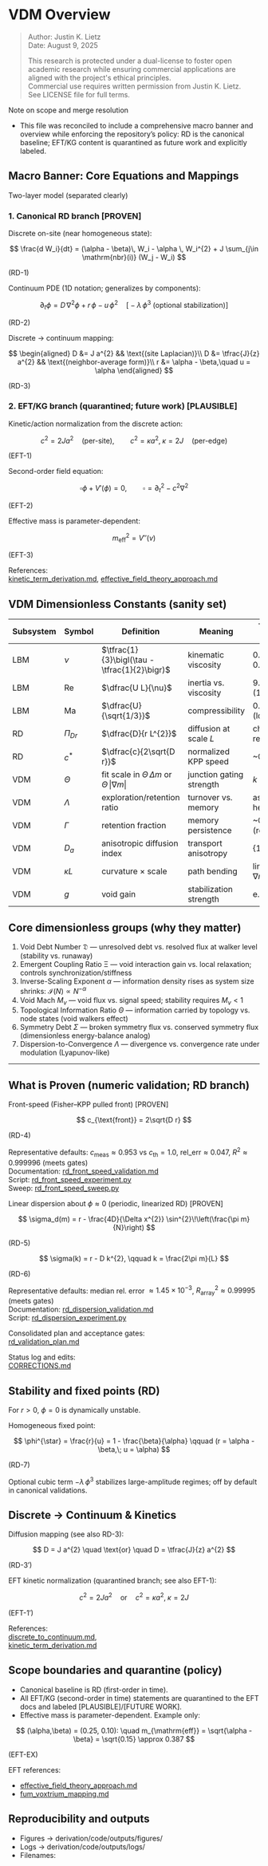 # VDM Overview

> Author: Justin K. Lietz  
> Date: August 9, 2025  
>
> This research is protected under a dual-license to foster open academic
> research while ensuring commercial applications are aligned with the project's ethical principles.<br>
> Commercial use requires written permission from Justin K. Lietz.  
> See LICENSE file for full terms.

Note on scope and merge resolution
- This file was reconciled to include a comprehensive macro banner and overview while enforcing the repository’s policy: RD is the canonical baseline; EFT/KG content is quarantined as future work and explicitly labeled.

## Macro Banner: Core Equations and Mappings

Two-layer model (separated clearly)

### 1. Canonical RD branch [PROVEN]

Discrete on-site (near homogeneous state):

$$
\frac{d W_i}{dt} = (\alpha - \beta)\, W_i - \alpha \, W_i^{2} + J \sum_{j\in \mathrm{nbr}(i)} (W_j - W_i)
$$

(RD-1)

Continuum PDE (1D notation; generalizes by components):

$$
\partial_t \phi = D\, \nabla^{2}\phi + r\, \phi - u\, \phi^{2} \quad \bigl[ -\lambda\, \phi^{3} \text{ (optional stabilization)} \bigr]
$$

(RD-2)

Discrete → continuum mapping:

$$
\begin{aligned}
D &= J a^{2} && \text{(site Laplacian)}\\
D &= \tfrac{J}{z} a^{2} && \text{(neighbor-average form)}\\
r &= \alpha - \beta,\quad u = \alpha
\end{aligned}
$$

(RD-3)

### 2. EFT/KG branch (quarantined; future work) [PLAUSIBLE]

Kinetic/action normalization from the discrete action:

$$
c^{2} = 2 J a^{2} \quad \text{(per-site)}, \qquad c^{2} = \kappa a^{2},\; \kappa = 2J \quad \text{(per-edge)}
$$

(EFT-1)

Second-order field equation:

$$
\square \phi + V'(\phi) = 0, \qquad \square = \partial_t^{2} - c^{2} \nabla^{2}
$$

(EFT-2)

Effective mass is parameter-dependent:

$$
m_{\mathrm{eff}}^{2} = V''(v)
$$

(EFT-3)

References:  
[kinetic_term_derivation.md](Prometheus_VDM/derivation/effective_field_theory/kinetic_term_derivation.md:1), [effective_field_theory_approach.md](Prometheus_VDM/derivation/effective_field_theory/effective_field_theory_approach.md:1)

## VDM Dimensionless Constants (sanity set)

| Subsystem | Symbol | Definition | Meaning | Typical from runs |
| --- | --- | --- | --- | --- |
| LBM | $\nu$ | $\tfrac{1}{3}\bigl(\tau - \tfrac{1}{2}\bigr)$ | kinematic viscosity | 0.1333 ($\tau=0.9$) |
| LBM | $\mathrm{Re}$ | $\dfrac{U L}{\nu}$ | inertia vs. viscosity | 9.6 (64²), 19.2 (128²) |
| LBM | $\mathrm{Ma}$ | $\dfrac{U}{\sqrt{1/3}}$ | compressibility | 0.035–0.017 (low) |
| RD | $\Pi_{Dr}$ | $\dfrac{D}{r L^{2}}$ | diffusion at scale $L$ | choose $L$ → report |
| RD | $c^{\ast}$ | $\dfrac{c}{2\sqrt{D r}}$ | normalized KPP speed | ~0.95–1.0 |
| VDM | $\Theta$ | fit scale in $\Theta\,\Delta m$ or $\Theta\,\|\nabla m\|$ | junction gating strength | $k \approx 1$, $b \approx 0$ |
| VDM | $\Lambda$ | exploration/retention ratio | turnover vs. memory | as swept in heatmaps |
| VDM | $\Gamma$ | retention fraction | memory persistence | ~0.3–0.75 (representative) |
| VDM | $D_{a}$ | anisotropic diffusion index | transport anisotropy | {1, 3, 5, 7} |
| VDM | $\kappa L$ | curvature × scale | path bending | linear vs. $\Theta\,\|\nabla m\|$ |
| VDM | $g$ | void gain | stabilization strength | e.g., 0.5 |

## Core dimensionless groups (why they matter)

1. Void Debt Number 𝔇 — unresolved debt vs. resolved flux at walker level (stability vs. runaway)  
2. Emergent Coupling Ratio Ξ — void interaction gain vs. local relaxation; controls synchronization/stiffness  
3. Inverse-Scaling Exponent $\alpha$ — information density rises as system size shrinks: $\mathcal{I}(N) \propto N^{-\alpha}$  
4. Void Mach $M_v$ — void flux vs. signal speed; stability requires $M_v < 1$  
5. Topological Information Ratio $\Theta$ — information carried by topology vs. node states (void walkers effect)  
6. Symmetry Debt $\Sigma$ — broken symmetry flux vs. conserved symmetry flux (dimensionless energy-balance analog)  
7. Dispersion-to-Convergence $\Lambda$ — divergence vs. convergence rate under modulation (Lyapunov-like)

---

## What is Proven (numeric validation; RD branch)

Front-speed (Fisher–KPP pulled front) [PROVEN]

$$
c_{\text{front}} = 2\sqrt{D r}
$$

(RD-4)

Representative defaults: $c_{\mathrm{meas}} \approx 0.953$ vs $c_{\mathrm{th}} = 1.0$, $\mathrm{rel\_err} \approx 0.047$, $R^{2} \approx 0.999996$ (meets gates)  
Documentation: [rd_front_speed_validation.md](Prometheus_VDM/derivation/reaction_diffusion/rd_front_speed_validation.md:1)  
Script: [rd_front_speed_experiment.py](Prometheus_VDM/derivation/code/physics/reaction_diffusion/rd_front_speed_experiment.py:1)  
Sweep: [rd_front_speed_sweep.py](Prometheus_VDM/derivation/code/physics/reaction_diffusion/rd_front_speed_sweep.py:1)

Linear dispersion about $\phi \approx 0$ (periodic, linearized RD) [PROVEN]

$$
\sigma_d(m) = r - \frac{4D}{\Delta x^{2}} \sin^{2}\!\left(\frac{\pi m}{N}\right)
$$

(RD-5)

$$
\sigma(k) = r - D k^{2}, \qquad k = \frac{2\pi m}{L}
$$

(RD-6)

Representative defaults: median rel. error $\approx 1.45\times 10^{-3}$, $R^{2}_{\text{array}} \approx 0.99995$ (meets gates)  
Documentation: [rd_dispersion_validation.md](Prometheus_VDM/derivation/reaction_diffusion/rd_dispersion_validation.md:1)  
Script: [rd_dispersion_experiment.py](Prometheus_VDM/derivation/code/physics/reaction_diffusion/rd_dispersion_experiment.py:1)

Consolidated plan and acceptance gates:  
[rd_validation_plan.md](Prometheus_VDM/derivation/reaction_diffusion/rd_validation_plan.md:1)

Status log and edits:  
[CORRECTIONS.md](Prometheus_VDM/derivation/CORRECTIONS.md:1)

## Stability and fixed points (RD)

For $r>0$, $\phi=0$ is dynamically unstable.

Homogeneous fixed point:

$$
\phi^{\star} = \frac{r}{u} = 1 - \frac{\beta}{\alpha} \qquad (r = \alpha - \beta,\; u = \alpha)
$$

(RD-7)

Optional cubic term $-\lambda\, \phi^{3}$ stabilizes large-amplitude regimes; off by default in canonical validations.

## Discrete → Continuum & Kinetics

Diffusion mapping (see also RD-3):

$$
D = J a^{2} \quad \text{or} \quad D = \tfrac{J}{z} a^{2}
$$

(RD-3′)

EFT kinetic normalization (quarantined branch; see also EFT-1):

$$
c^{2} = 2 J a^{2} \quad \text{or} \quad c^{2} = \kappa a^{2},\; \kappa = 2J
$$

(EFT-1′)

References:  
[discrete_to_continuum.md](Prometheus_VDM/derivation/foundations/discrete_to_continuum.md:1),  
[kinetic_term_derivation.md](Prometheus_VDM/derivation/effective_field_theory/kinetic_term_derivation.md:1)

## Scope boundaries and quarantine (policy)

- Canonical baseline is RD (first-order in time).  
- All EFT/KG (second-order in time) statements are quarantined to the EFT docs and labeled [PLAUSIBLE]/[FUTURE WORK].  
- Effective mass is parameter-dependent. Example only:

$$
(\alpha,\beta) = (0.25, 0.10): \quad m_{\mathrm{eff}} = \sqrt{\alpha - \beta} = \sqrt{0.15} \approx 0.387
$$

(EFT-EX)

EFT references:  
- [effective_field_theory_approach.md](Prometheus_VDM/derivation/effective_field_theory/effective_field_theory_approach.md:1)  
- [fum_voxtrium_mapping.md](Prometheus_VDM/derivation/effective_field_theory/fum_voxtrium_mapping.md:1)

## Reproducibility and outputs

- Figures → derivation/code/outputs/figures/  
- Logs → derivation/code/outputs/logs/  
- Filenames: <script>_<UTC timestamp>.png/json

fum_rt parity (independent runners; same metrics schema)  
- Front-speed mirror: [rd_front_speed_runner.py](Prometheus_VDM/fum_rt/physics/rd_front_speed_runner.py:1)  
- Dispersion mirror: [rd_dispersion_runner.py](Prometheus_VDM/fum_rt/physics/rd_dispersion_runner.py:1)

## Design principles (condensed)

- Single canonical model for baseline physics claims (RD)  
- Every nontrivial statement maps to a scriptable check with acceptance criteria (tolerance + $R^{2}$ gate)  
- Provenance and scope separation: EFT content retained for future work and explicitly labeled

## At-a-glance defaults (validated runs)

- Front-speed: N=1024, L=200, D=1.0, r=0.25, T=80, cfl=0.2, seed=42, x0=−60, level=0.1, fit 0.6–0.9  
- Dispersion: N=1024, L=200, D=1.0, r=0.25, T=10, cfl=0.2, seed=42, amp0=1e−6, record=80, m_max=64, fit 0.1–0.4

## Memory steering and system notes

- Memory-steering derivations and runtime integrations are tracked separately and must reference RD canonical terms when mapping to dynamics.  
  See: [memory_steering.md](Prometheus_VDM/derivation/memory_steering/memory_steering.md:1)  
- Runtime parity and plots reside under fum_rt/core/* and fum_rt/physics/* with explicit comments when driven by proven physics

## Finite-domain EFT modes (quarantined)

- Finite-tube mode problem and energy scans adapt the EFT branch with bounded potentials and mass-matrix positivity  
- Doc: [finite_tube_mode_analysis.md](Prometheus_VDM/derivation/tachyon_condensation/finite_tube_mode_analysis.md:1)

## Archive / informal content

- Non-normative transcripts or exploratory notes are labeled

## Licensing and citation

- The dual-license banner applies (see header).  
- Cite this overview and the specific validation documents when reusing claims or reproducing results.

## Appendix: Quick Links

- Front speed: [rd_front_speed_validation.md](Prometheus_VDM/derivation/reaction_diffusion/rd_front_speed_validation.md:1),  
  [rd_front_speed_experiment.py](Prometheus_VDM/derivation/code/physics/reaction_diffusion/rd_front_speed_experiment.py:1)  
- Dispersion: [rd_dispersion_validation.md](Prometheus_VDM/derivation/reaction_diffusion/rd_dispersion_validation.md:1),  
  [rd_dispersion_experiment.py](Prometheus_VDM/derivation/code/physics/reaction_diffusion/rd_dispersion_experiment.py:1)  
- Plan: [rd_validation_plan.md](Prometheus_VDM/derivation/reaction_diffusion/rd_validation_plan.md:1)  
- Status: [CORRECTIONS.md](Prometheus_VDM/derivation/CORRECTIONS.md:1)

